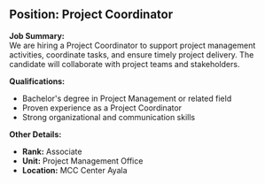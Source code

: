 ## **Position: Project Coordinator**

**Job Summary:**  
We are hiring a Project Coordinator to support project management activities, coordinate tasks, and ensure timely project delivery. The candidate will collaborate with project teams and stakeholders.

**Qualifications:**  
- Bachelor's degree in Project Management or related field
- Proven experience as a Project Coordinator
- Strong organizational and communication skills

**Other Details:**
- **Rank:** Associate
- **Unit:** Project Management Office
- **Location:** MCC Center Ayala